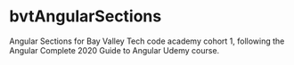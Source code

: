 # bvtAngularSections
Angular Sections for Bay Valley Tech code academy cohort 1, following the Angular Complete 2020 Guide to Angular Udemy course.
